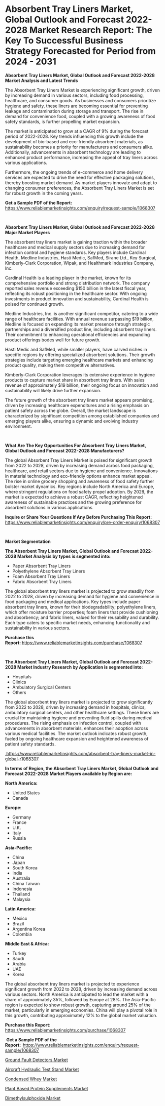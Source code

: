 <p><h1>Absorbent Tray Liners Market, Global Outlook and Forecast 2022-2028 Market Research Report: The Key To Successful Business Strategy Forecasted for Period from 2024 - 2031</h1></p><p><strong>Absorbent Tray Liners Market, Global Outlook and Forecast 2022-2028 Market Analysis and Latest Trends</strong></p>
<p><p>The Absorbent Tray Liners Market is experiencing significant growth, driven by increasing demand in various sectors, including food processing, healthcare, and consumer goods. As businesses and consumers prioritize hygiene and safety, these liners are becoming essential for preventing leakage and contamination during storage and transport. The rise in demand for convenience food, coupled with a growing awareness of food safety standards, is further propelling market expansion.</p><p>The market is anticipated to grow at a CAGR of 9% during the forecast period of 2022-2028. Key trends influencing this growth include the development of bio-based and eco-friendly absorbent materials, as sustainability becomes a priority for manufacturers and consumers alike. Additionally, advancements in absorbent technology are leading to enhanced product performance, increasing the appeal of tray liners across various applications.</p><p>Furthermore, the ongoing trends of e-commerce and home delivery services are expected to drive the need for effective packaging solutions, thereby boosting market demand. As market players innovate and adapt to changing consumer preferences, the Absorbent Tray Liners Market is set for robust growth in the coming years.</p></p>
<p><strong>Get a Sample PDF of the Report:&nbsp;</strong> <a href="https://www.reliablemarketinsights.com/enquiry/request-sample/1068307">https://www.reliablemarketinsights.com/enquiry/request-sample/1068307</a></p>
<p>&nbsp;</p>
<p><strong>Absorbent Tray Liners Market, Global Outlook and Forecast 2022-2028 Major Market Players</strong></p>
<p><p>The absorbent tray liners market is gaining traction within the broader healthcare and medical supply sectors due to increasing demand for infection control and hygiene standards. Key players include Cardinal Health, Medline Industries, Hasti Medic, SafMed, Sirane Ltd., Key Surgical, Kimberly-Clark Corporation, Wipak, and Healthmark Industries Company, Inc. </p><p>Cardinal Health is a leading player in the market, known for its comprehensive portfolio and strong distribution network. The company reported sales revenue exceeding $150 billion in the latest fiscal year, reflecting its robust positioning in the healthcare sector. With ongoing investments in product innovation and sustainability, Cardinal Health is poised for continued growth.</p><p>Medline Industries, Inc. is another significant competitor, catering to a wide range of healthcare facilities. With annual revenue surpassing $19 billion, Medline is focused on expanding its market presence through strategic partnerships and a diversified product line, including absorbent tray liners. Their commitment to enhancing operational efficiencies and expanding product offerings bodes well for future growth.</p><p>Hasti Medic and SafMed, while smaller players, have carved niches in specific regions by offering specialized absorbent solutions. Their growth strategies include targeting emerging healthcare markets and enhancing product quality, making them competitive alternatives.</p><p>Kimberly-Clark Corporation leverages its extensive experience in hygiene products to capture market share in absorbent tray liners. With sales revenue of approximately $19 billion, their ongoing focus on innovation and sustainability will likely drive further expansion.</p><p>The future growth of the absorbent tray liners market appears promising, driven by increasing healthcare expenditures and a rising emphasis on patient safety across the globe. Overall, the market landscape is characterized by significant competition among established companies and emerging players alike, ensuring a dynamic and evolving industry environment.</p></p>
<p>&nbsp;</p>
<p><strong>What Are The Key Opportunities For Absorbent Tray Liners Market, Global Outlook and Forecast 2022-2028 Manufacturers?</strong></p>
<p><p>The global Absorbent Tray Liners Market is poised for significant growth from 2022 to 2028, driven by increasing demand across food packaging, healthcare, and retail sectors due to hygiene and convenience. Innovations in material technology and eco-friendly options enhance market appeal. The rise in online grocery shopping and awareness of food safety further bolster market dynamics. Key regions include North America and Europe, where stringent regulations on food safety propel adoption. By 2028, the market is expected to achieve a robust CAGR, reflecting heightened awareness of sustainable practices and the growing preference for absorbent solutions in various applications.</p></p>
<p><strong>Inquire or Share Your Questions If Any Before Purchasing This Report:</strong> <a href="https://www.reliablemarketinsights.com/enquiry/pre-order-enquiry/1068307">https://www.reliablemarketinsights.com/enquiry/pre-order-enquiry/1068307</a></p>
<p>&nbsp;</p>
<p><strong>Market Segmentation</strong></p>
<p><strong>The Absorbent Tray Liners Market, Global Outlook and Forecast 2022-2028 Market Analysis by types is segmented into:</strong></p>
<p><ul><li>Paper Absorbent Tray Liners</li><li>Polyethylene Absorbent Tray Liners</li><li>Foam Absorbent Tray Liners</li><li>Fabric Absorbent Tray Liners</li></ul></p>
<p><p>The global absorbent tray liners market is projected to grow steadily from 2022 to 2028, driven by increasing demand for hygiene and convenience in food packaging and medical applications. Key types include paper absorbent tray liners, known for their biodegradability; polyethylene liners, which offer moisture barrier properties; foam liners that provide cushioning and absorbency; and fabric liners, valued for their reusability and durability. Each type caters to specific market needs, enhancing functionality and sustainability in various sectors.</p></p>
<p><strong>Purchase this Report:&nbsp;</strong><a href="https://www.reliablemarketinsights.com/purchase/1068307">https://www.reliablemarketinsights.com/purchase/1068307</a></p>
<p>&nbsp;</p>
<p><strong>The Absorbent Tray Liners Market, Global Outlook and Forecast 2022-2028 Market Industry Research by Application is segmented into:</strong></p>
<p><ul><li>Hospitals</li><li>Clinics</li><li>Ambulatory Surgical Centers</li><li>Others</li></ul></p>
<p><p>The global absorbent tray liners market is projected to grow significantly from 2022 to 2028, driven by increasing demand in hospitals, clinics, ambulatory surgical centers, and other healthcare settings. These liners are crucial for maintaining hygiene and preventing fluid spills during medical procedures. The rising emphasis on infection control, coupled with advancements in absorbent materials, enhances their adoption across various medical facilities. The market outlook indicates robust growth, fueled by ongoing healthcare expansion and heightened awareness of patient safety standards.</p></p>
<p><a href="https://www.reliablemarketinsights.com/absorbent-tray-liners-market-in-global-r1068307">&nbsp;https://www.reliablemarketinsights.com/absorbent-tray-liners-market-in-global-r1068307</a></p>
<p><strong>In terms of Region, the Absorbent Tray Liners Market, Global Outlook and Forecast 2022-2028 Market Players available by Region are:</strong></p>
<p>
    <p> <strong> North America: </strong>
        <ul>
            <li>United States</li>
            <li>Canada</li>
        </ul>
        </p> 
    <p> <strong> Europe: </strong>
        <ul>
            <li>Germany</li>
            <li>France</li>
            <li>U.K.</li>
            <li>Italy</li>
            <li>Russia</li>
        </ul>
        </p> 
    <p> <strong> Asia-Pacific: </strong>
        <ul>
            <li>China</li>
            <li>Japan</li>
            <li>South Korea</li>
            <li>India</li>
            <li>Australia</li>
            <li>China Taiwan</li>
            <li>Indonesia</li>
            <li>Thailand</li>
            <li>Malaysia</li>
        </ul>
        </p> 
    <p> <strong> Latin America: </strong>
        <ul>
            <li>Mexico</li>
            <li>Brazil</li>
            <li>Argentina Korea</li>
            <li>Colombia</li>
        </ul>
        </p> 
    <p> <strong> Middle East & Africa: </strong>
        <ul>
            <li>Turkey</li>
            <li>Saudi</li>
            <li>Arabia</li>
            <li>UAE</li>
            <li>Korea</li>
        </ul>
    </p>
    </p>
<p><p>The global absorbent tray liners market is projected to experience significant growth from 2022 to 2028, driven by increasing demand across various sectors. North America is anticipated to lead the market with a share of approximately 35%, followed by Europe at 28%. The Asia-Pacific region is expected to show robust growth, capturing around 25% of the market, particularly in emerging economies. China will play a pivotal role in this growth, contributing approximately 12% to the global market valuation.</p></p>
<p><strong>Purchase this Report: </strong><a href="https://www.reliablemarketinsights.com/purchase/1068307">https://www.reliablemarketinsights.com/purchase/1068307</a></p>
<p>&nbsp;<strong>Get a Sample PDF of the Report:&nbsp;&nbsp;</strong><a href="https://www.reliablemarketinsights.com/enquiry/request-sample/1068307">https://www.reliablemarketinsights.com/enquiry/request-sample/1068307</a></p>
<p><strong></strong></p>
<p><p><a href="https://www.linkedin.com/pulse/unveiling-market-trends-global-ground-fault-detectors-growth-2qogf?trackingId=Ef6jKMCFQqe46KBL5qt09w%3D%3D">Ground Fault Detectors Market</a></p><p><a href="https://www.linkedin.com/pulse/global-aircraft-hydraulic-test-stand-market-size-expected-isahf?trackingId=77spS%2FUQQ5S4P5a3OHmgKA%3D%3D">Aircraft Hydraulic Test Stand Market</a></p><p><a href="https://medium.com/@polesdua.1/the-growth-of-the-condensed-whey-market-has-been-significant-driven-by-various-critical-factors-0b0806b506cd?postPublishedType=initial">Condensed Whey Market</a></p><p><a href="https://medium.com/@cpierre31945/the-plant-based-protein-supplements-industry-analysis-report-offers-a-comprehensive-and-current-1befd920f13f">Plant Based Protein Supplements Market</a></p><p><a href="https://issuu.com/reportprime-2/docs/dimethylsulphoxide-market-size-2030_f3f6dca82c2d9b">Dimethylsulphoxide Market</a></p></p>